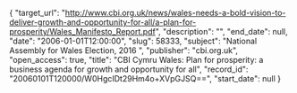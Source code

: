 {
  "target_url": "http://www.cbi.org.uk/news/wales-needs-a-bold-vision-to-deliver-growth-and-opportunity-for-all/a-plan-for-prosperity/Wales_Manifesto_Report.pdf", 
  "description": "", 
  "end_date": null, 
  "date": "2006-01-01T12:00:00", 
  "slug": 58333, 
  "subject": "National Assembly for Wales Election, 2016 ", 
  "publisher": "cbi.org.uk", 
  "open_access": true, 
  "title": "CBI Cymru Wales: Plan for prosperity: a business agenda for growth and opportunity for all", 
  "record_id": "20060101T120000/W0HgcIDt29Hm4o+XVpGJSQ==", 
  "start_date": null
}

